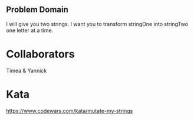 ## Problem Domain

I will give you two strings. I want you to transform stringOne into stringTwo one letter at a time.

# Collaborators

Timea & Yannick

# Kata

https://www.codewars.com/kata/mutate-my-strings